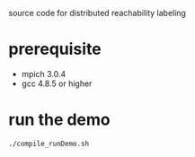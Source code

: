 source code for distributed reachability labeling
# prerequisite
 - mpich 3.0.4
 - gcc 4.8.5 or higher
# run the demo

``
./compile_runDemo.sh
``